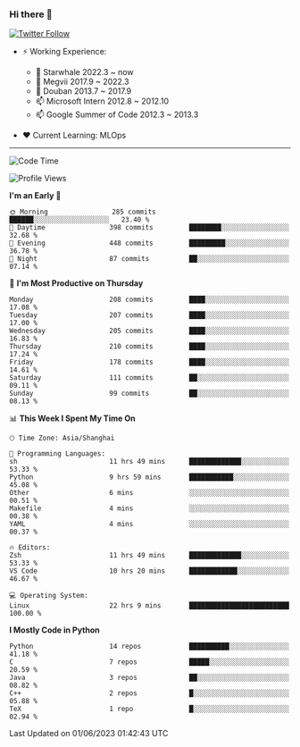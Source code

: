 ### Hi there 👋

[![Twitter Follow](https://img.shields.io/twitter/follow/tianweidut?style=social)](https://twitter.com/tianweidut)

- ⚡ Working Experience:
  - 🔭 Starwhale 2022.3 ~ now
  - 🌱 Megvii 2017.9 ~ 2022.3
  - 🌱 Douban 2013.7 ~ 2017.9
  - 📫 Microsoft Intern 2012.8 ~ 2012.10
  - 📫 Google Summer of Code 2012.3 ~ 2013.3

- ❤️ Current Learning: MLOps

---
<!--START_SECTION:waka-->
![Code Time](http://img.shields.io/badge/Code%20Time-4%2C115%20hrs%2023%20mins-blue)

![Profile Views](http://img.shields.io/badge/Profile%20Views-0-blue)

**I'm an Early 🐤** 

```text
🌞 Morning                285 commits         ██████░░░░░░░░░░░░░░░░░░░   23.40 % 
🌆 Daytime                398 commits         ████████░░░░░░░░░░░░░░░░░   32.68 % 
🌃 Evening                448 commits         █████████░░░░░░░░░░░░░░░░   36.78 % 
🌙 Night                  87 commits          ██░░░░░░░░░░░░░░░░░░░░░░░   07.14 % 
```
📅 **I'm Most Productive on Thursday** 

```text
Monday                   208 commits         ████░░░░░░░░░░░░░░░░░░░░░   17.08 % 
Tuesday                  207 commits         ████░░░░░░░░░░░░░░░░░░░░░   17.00 % 
Wednesday                205 commits         ████░░░░░░░░░░░░░░░░░░░░░   16.83 % 
Thursday                 210 commits         ████░░░░░░░░░░░░░░░░░░░░░   17.24 % 
Friday                   178 commits         ████░░░░░░░░░░░░░░░░░░░░░   14.61 % 
Saturday                 111 commits         ██░░░░░░░░░░░░░░░░░░░░░░░   09.11 % 
Sunday                   99 commits          ██░░░░░░░░░░░░░░░░░░░░░░░   08.13 % 
```


📊 **This Week I Spent My Time On** 

```text
🕑︎ Time Zone: Asia/Shanghai

💬 Programming Languages: 
sh                       11 hrs 49 mins      █████████████░░░░░░░░░░░░   53.33 % 
Python                   9 hrs 59 mins       ███████████░░░░░░░░░░░░░░   45.08 % 
Other                    6 mins              ░░░░░░░░░░░░░░░░░░░░░░░░░   00.51 % 
Makefile                 4 mins              ░░░░░░░░░░░░░░░░░░░░░░░░░   00.38 % 
YAML                     4 mins              ░░░░░░░░░░░░░░░░░░░░░░░░░   00.37 % 

🔥 Editors: 
Zsh                      11 hrs 49 mins      █████████████░░░░░░░░░░░░   53.33 % 
VS Code                  10 hrs 20 mins      ████████████░░░░░░░░░░░░░   46.67 % 

💻 Operating System: 
Linux                    22 hrs 9 mins       █████████████████████████   100.00 % 
```

**I Mostly Code in Python** 

```text
Python                   14 repos            ██████████░░░░░░░░░░░░░░░   41.18 % 
C                        7 repos             █████░░░░░░░░░░░░░░░░░░░░   20.59 % 
Java                     3 repos             ██░░░░░░░░░░░░░░░░░░░░░░░   08.82 % 
C++                      2 repos             █░░░░░░░░░░░░░░░░░░░░░░░░   05.88 % 
TeX                      1 repo              █░░░░░░░░░░░░░░░░░░░░░░░░   02.94 % 
```




 Last Updated on 01/06/2023 01:42:43 UTC
<!--END_SECTION:waka-->
